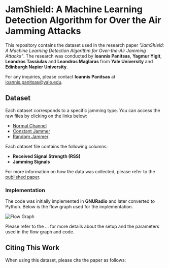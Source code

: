 # JamShield: A Machine Learning Detection Algorithm for Over the Air Jamming Attacks

This repository contains the dataset used in the research paper _"JamShield: A Machine Learning Detection Algorithm for Over-the-Air Jamming Attacks"_. The research was conducted by **Ioannis Panitsas**, **Yagmur Yigit**,  **Leandros Tassiulas** and **Leandros Maglaras** from **Yale University** and **Edinburgh Napier University**.

For any inquiries, please contact **Ioannis Panitsas** at [ioannis.panitsas@yale.edu](mailto:ioannis.panitsas@yale.edu).

## Dataset

Each dataset corresponds to a specific jamming type. You can access the raw files by clicking on the links below:

- [Normal Channel](#)  
- [Constant Jammer](#)  
- [Random Jammer](#)

Each dataset file contains the following columns:

- **Received Signal Strength (RSS)**
- **Jamming Signals**

For more information on how the data was collected, please refer to the [published paper](https://doi.org/10.1145/3567445.3567456).

### Implementation

The code was initially implemented in **GNURadio** and later converted to Python. Below is the flow graph used for the implementation.

![Flow Graph](#)  

Please refer to the ... for more details about the setup and the parameters used in the flow graph and code.

## Citing This Work

When using this dataset, please cite the paper as follows:


